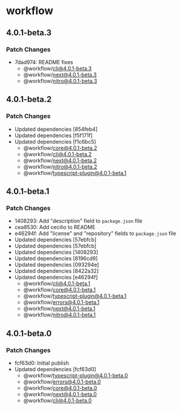 # workflow

## 4.0.1-beta.3

### Patch Changes

- 7dad974: README fixes
  - @workflow/cli@4.0.1-beta.3
  - @workflow/next@4.0.1-beta.3
  - @workflow/nitro@4.0.1-beta.3

## 4.0.1-beta.2

### Patch Changes

- Updated dependencies [854feb4]
- Updated dependencies [f5f171f]
- Updated dependencies [f1c6bc5]
  - @workflow/core@4.0.1-beta.2
  - @workflow/cli@4.0.1-beta.2
  - @workflow/next@4.0.1-beta.2
  - @workflow/nitro@4.0.1-beta.2
  - @workflow/typescript-plugin@4.0.1-beta.1

## 4.0.1-beta.1

### Patch Changes

- 1408293: Add "description" field to `package.json` file
- cea8530: Add cecilio to README
- e46294f: Add "license" and "repository" fields to `package.json` file
- Updated dependencies [57ebfcb]
- Updated dependencies [57ebfcb]
- Updated dependencies [1408293]
- Updated dependencies [8196cd9]
- Updated dependencies [093294e]
- Updated dependencies [8422a32]
- Updated dependencies [e46294f]
  - @workflow/cli@4.0.1-beta.1
  - @workflow/core@4.0.1-beta.1
  - @workflow/typescript-plugin@4.0.1-beta.1
  - @workflow/errors@4.0.1-beta.1
  - @workflow/next@4.0.1-beta.1
  - @workflow/nitro@4.0.1-beta.1

## 4.0.1-beta.0

### Patch Changes

- fcf63d0: Initial publish
- Updated dependencies [fcf63d0]
  - @workflow/typescript-plugin@4.0.1-beta.0
  - @workflow/errors@4.0.1-beta.0
  - @workflow/core@4.0.1-beta.0
  - @workflow/next@4.0.1-beta.0
  - @workflow/cli@4.0.1-beta.0
